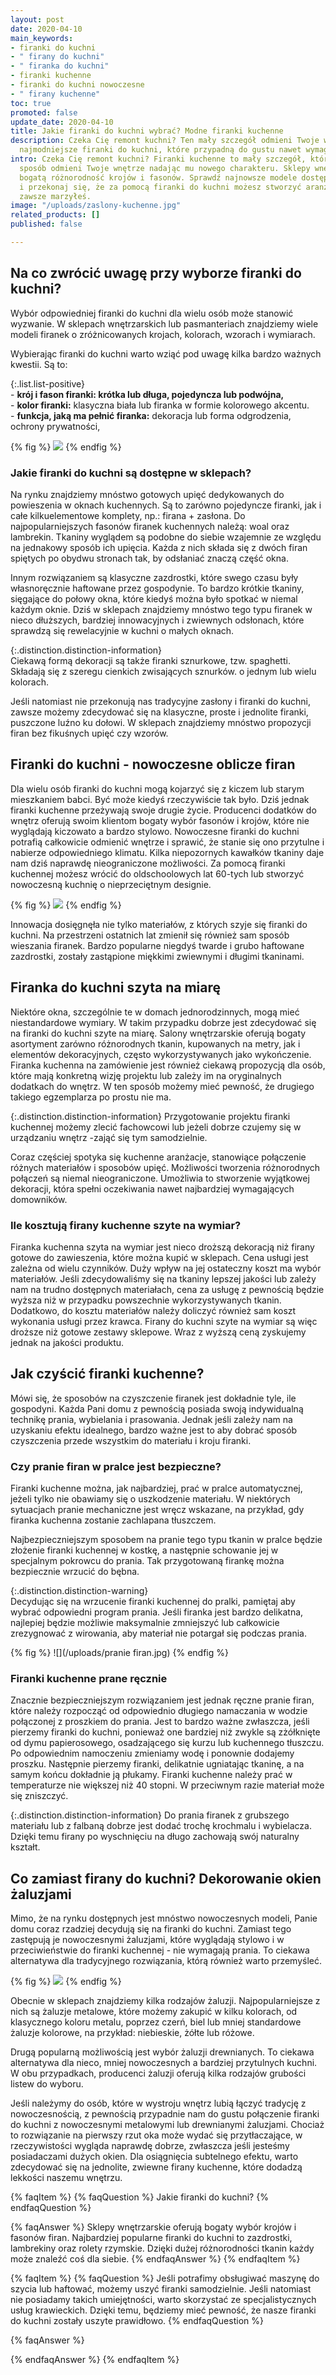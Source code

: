 ```yaml
---
layout: post
date: 2020-04-10
main_keywords:
- firanki do kuchni
- " firany do kuchni"
- " firanka do kuchni"
- firanki kuchenne
- firanki do kuchni nowoczesne
- " firany kuchenne"
toc: true
promoted: false
update_date: 2020-04-10
title: Jakie firanki do kuchni wybrać? Modne firanki kuchenne
description: Czeka Cię remont kuchni? Ten mały szczegół odmieni Twoje wnętrze! Sprawdź
  najmodniejsze firanki do kuchni, które przypadną do gustu nawet wymagającym domownikom.
intro: Czeka Cię remont kuchni? Firanki kuchenne to mały szczegół, który w prosty
  sposób odmieni Twoje wnętrze nadając mu nowego charakteru. Sklepy wnętrzarskie oferują
  bogatą różnorodność krojów i fasonów. Sprawdź najnowsze modele dostępne na rynku
  i przekonaj się, że za pomocą firanki do kuchni możesz stworzyć aranżację o jakiej
  zawsze marzyłeś.
image: "/uploads/zaslony-kuchenne.jpg"
related_products: []
published: false

---
```

## Na co zwrócić uwagę przy wyborze firanki do kuchni?

Wybór odpowiedniej firanki do kuchni dla wielu osób może stanowić wyzwanie. W sklepach wnętrzarskich lub pasmanteriach znajdziemy wiele modeli firanek o zróżnicowanych krojach, kolorach, wzorach i wymiarach.

Wybierając firanki do kuchni warto wziąć pod uwagę kilka bardzo ważnych kwestii. Są to:

{:.list.list-positive}  
\- **krój i fason firanki: krótka lub długa, pojedyncza lub podwójna,**  
\- **kolor firanki:** klasyczna biała lub firanka w formie kolorowego akcentu.  
\- **funkcja, jaką ma pełnić firanka:** dekoracja lub forma odgrodzenia, ochrony prywatności,

{% fig %}
![](/uploads/jakie-firanki-wybrac.jpg)
{% endfig %}

### Jakie firanki do kuchni są dostępne w sklepach?

Na rynku znajdziemy mnóstwo gotowych upięć dedykowanych do powieszenia w oknach kuchennych. Są to zarówno pojedyncze firanki, jak i całe kilkuelementowe komplety, np.: firana + zasłona. Do najpopularniejszych fasonów firanek kuchennych należą: woal oraz lambrekin. Tkaniny wyglądem są podobne do siebie wzajemnie ze względu na jednakowy sposób ich upięcia. Każda z nich składa się z dwóch firan spiętych po obydwu stronach tak, by odsłaniać znaczą część okna.

Innym rozwiązaniem są klasyczne zazdrostki, które swego czasu były własnoręcznie haftowane przez gospodynie. To bardzo krótkie tkaniny, sięgające do połowy okna, które kiedyś można było spotkać w niemal każdym oknie. Dziś w sklepach znajdziemy mnóstwo tego typu firanek w nieco dłuższych, bardziej innowacyjnych i zwiewnych odsłonach, które sprawdzą się rewelacyjnie w kuchni o małych oknach.

{:.distinction.distinction-information}  
Ciekawą formą dekoracji są także firanki sznurkowe, tzw. spaghetti. Składają się z szeregu cienkich zwisających sznurków. o jednym lub wielu kolorach.

Jeśli natomiast nie przekonują nas tradycyjne zasłony i firanki do kuchni, zawsze możemy zdecydować się na klasyczne, proste i jednolite firanki, puszczone luźno ku dołowi. W sklepach znajdziemy mnóstwo propozycji firan bez fikuśnych upięć czy wzorów.

## Firanki do kuchni - nowoczesne oblicze firan

Dla wielu osób firanki do kuchni mogą kojarzyć się z kiczem lub starym mieszkaniem babci. Być może kiedyś rzeczywiście tak było. Dziś jednak firanki kuchenne przeżywają swoje drugie życie. Producenci dodatków do wnętrz oferują swoim klientom bogaty wybór fasonów i krojów, które nie wyglądają kiczowato a bardzo stylowo. Nowoczesne firanki do kuchni potrafią całkowicie odmienić wnętrze i sprawić, że stanie się ono przytulne i nabierze odpowiedniego klimatu. Kilka niepozornych kawałków tkaniny daje nam dziś naprawdę nieograniczone możliwości. Za pomocą firanki kuchennej możesz wrócić do oldschoolowych lat 60-tych lub stworzyć nowoczesną kuchnię o nieprzeciętnym designie.

{% fig %}
![](/uploads/zaluzje-kuchenne.jpg)
{% endfig %}

Innowacja dosięgnęła nie tylko materiałów, z których szyje się firanki do kuchni. Na przestrzeni ostatnich lat zmienił się również sam sposób wieszania firanek. Bardzo popularne niegdyś twarde i grubo haftowane zazdrostki, zostały zastąpione miękkimi zwiewnymi i długimi tkaninami.

## Firanka do kuchni szyta na miarę

Niektóre okna, szczególnie te w domach jednorodzinnych, mogą mieć niestandardowe wymiary. W takim przypadku dobrze jest zdecydować się na firanki do kuchni szyte na miarę. Salony wnętrzarskie oferują bogaty asortyment zarówno różnorodnych tkanin, kupowanych na metry, jak i elementów dekoracyjnych, często wykorzystywanych jako wykończenie. Firanka kuchenna na zamówienie jest również ciekawą propozycją dla osób, które mają konkretną wizję projektu lub zależy im na oryginalnych dodatkach do wnętrz. W ten sposób możemy mieć pewność, że drugiego takiego egzemplarza po prostu nie ma.

{:.distinction.distinction-information}
Przygotowanie projektu firanki kuchennej możemy zlecić fachowcowi lub jeżeli dobrze czujemy się w urządzaniu wnętrz -zająć się tym samodzielnie.

Coraz częściej spotyka się kuchenne aranżacje, stanowiące połączenie różnych materiałów i sposobów upięć. Możliwości tworzenia różnorodnych połączeń są niemal nieograniczone. Umożliwia to stworzenie wyjątkowej dekoracji, która spełni oczekiwania nawet najbardziej wymagających domowników.

### Ile kosztują firany kuchenne szyte na wymiar?

Firanka kuchenna szyta na wymiar jest nieco droższą dekoracją niż firany gotowe do zawieszenia, które można kupić w sklepach. Cena usługi jest zależna od wielu czynników. Duży wpływ na jej ostateczny koszt ma wybór materiałów. Jeśli zdecydowaliśmy się na tkaniny lepszej jakości lub zależy nam na trudno dostępnych materiałach, cena za usługę z pewnością będzie wyższa niż w przypadku powszechnie wykorzystywanych tkanin. Dodatkowo, do kosztu materiałów należy doliczyć  również sam koszt wykonania usługi przez krawca. Firany do kuchni szyte na wymiar są więc droższe niż gotowe zestawy sklepowe. Wraz z wyższą ceną zyskujemy jednak na jakości produktu.

## Jak czyścić firanki kuchenne?

Mówi się, że sposobów na czyszczenie firanek jest dokładnie tyle, ile gospodyni. Każda Pani domu z pewnością posiada swoją indywidualną technikę prania, wybielania i prasowania. Jednak jeśli zależy nam na uzyskaniu efektu idealnego, bardzo ważne jest to aby dobrać sposób czyszczenia przede wszystkim do materiału i kroju firanki.

### Czy pranie firan w pralce jest bezpieczne?

Firanki kuchenne można, jak najbardziej, prać w pralce automatycznej, jeżeli tylko nie obawiamy się o uszkodzenie materiału.  W niektórych sytuacjach pranie mechaniczne jest wręcz wskazane, na przykład, gdy firanka kuchenna zostanie zachlapana tłuszczem.

Najbezpieczniejszym sposobem na pranie tego typu tkanin w pralce będzie złożenie firanki kuchennej w kostkę, a następnie schowanie jej w specjalnym pokrowcu do prania. Tak przygotowaną firankę można bezpiecznie wrzucić do bębna.

{:.distinction.distinction-warning}  
Decydując się na wrzucenie firanki kuchennej do pralki, pamiętaj aby wybrać odpowiedni program prania. Jeśli firanka jest bardzo delikatna, najlepiej będzie możliwie maksymalnie zmniejszyć lub całkowicie zrezygnować z wirowania, aby materiał nie potargał się podczas prania.

{% fig %}
![](/uploads/pranie firan.jpg)
{% endfig %}

### Firanki kuchenne prane ręcznie

Znacznie bezpieczniejszym rozwiązaniem jest jednak ręczne pranie firan, które należy rozpocząć od odpowiednio długiego namaczania w wodzie połączonej z proszkiem do prania. Jest to bardzo ważne zwłaszcza, jeśli pierzemy firanki do kuchni, ponieważ one bardziej niż zwykle są zżółknięte od dymu papierosowego, osadzającego się kurzu lub kuchennego tłuszczu. Po odpowiednim namoczeniu zmieniamy wodę i ponownie dodajemy proszku. Następnie pierzemy firanki, delikatnie ugniatając tkaninę, a na samym końcu dokładnie ją płukamy. Firanki kuchenne należy prać w temperaturze nie większej niż 40 stopni. W przeciwnym razie materiał może się zniszczyć.

{:.distinction.distinction-information}
Do prania firanek z grubszego materiału lub z falbaną dobrze jest dodać trochę krochmalu i wybielacza. Dzięki temu firany po wyschnięciu na długo zachowają swój naturalny kształt.

## Co zamiast firany do kuchni? Dekorowanie okien żaluzjami

Mimo, że na rynku dostępnych jest mnóstwo nowoczesnych modeli, Panie domu coraz rzadziej decydują się na firanki do kuchni. Zamiast tego zastępują je nowoczesnymi żaluzjami, które wyglądają stylowo i w przeciwieństwie do firanki kuchennej - nie wymagają prania.  To ciekawa alternatywa dla tradycyjnego rozwiązania, którą również warto przemyśleć.

{% fig %}
![](/uploads/kuchnia-zaluzje1.jpg)
{% endfig %}

Obecnie w sklepach znajdziemy kilka rodzajów żaluzji. Najpopularniejsze z nich są żaluzje metalowe, które możemy zakupić w kilku kolorach, od klasycznego koloru metalu, poprzez czerń, biel lub mniej standardowe żaluzje kolorowe, na przykład: niebieskie, żółte lub różowe.

Drugą popularną możliwością jest wybór żaluzji drewnianych. To ciekawa alternatywa dla nieco, mniej nowoczesnych a bardziej  przytulnych kuchni. W obu przypadkach, producenci żaluzji oferują kilka rodzajów grubości listew do wyboru.

Jeśli należymy do osób, które w wystroju wnętrz lubią łączyć tradycję z nowoczesnością, z pewnością przypadnie nam do gustu połączenie firanki do kuchni z nowoczesnymi metalowymi lub drewnianymi żaluzjami. Chociaż to rozwiązanie na pierwszy rzut oka może wydać się przytłaczające, w rzeczywistości wygląda naprawdę dobrze, zwłaszcza jeśli jesteśmy posiadaczami dużych okien. Dla osiągnięcia subtelnego efektu, warto zdecydować się na jednolite, zwiewne firany kuchenne, które dodadzą lekkości naszemu wnętrzu.

{% faqItem %}
{% faqQuestion %}
Jakie firanki do kuchni?
{% endfaqQuestion %}

{% faqAnswer %}
Sklepy wnętrzarskie oferują bogaty wybór krojów i fasonów firan. Najbardziej popularne firanki do kuchni to zazdrostki, lambrekiny oraz rolety rzymskie. Dzięki dużej różnorodności tkanin każdy może znaleźć coś dla siebie.
{% endfaqAnswer %}
{% endfaqItem %}

{% faqItem %}
{% faqQuestion %}
Jeśli potrafimy obsługiwać maszynę do szycia lub haftować, możemy uszyć firanki samodzielnie. Jeśli natomiast nie posiadamy takich umiejętności, warto skorzystać ze specjalistycznych usług krawieckich. Dzięki temu, będziemy mieć pewność, że nasze firanki do kuchni zostały uszyte prawidłowo.
{% endfaqQuestion %}

{% faqAnswer %}

{% endfaqAnswer %}
{% endfaqItem %}
